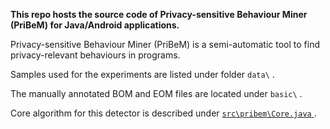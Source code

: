 **This repo hosts the source code of Privacy-sensitive Behaviour Miner (PriBeM) for Java/Android applications.**

Privacy-sensitive Behaviour Miner (PriBeM) is a semi-automatic tool to find privacy-relevant behaviours in programs.

Samples used for the experiments are listed under folder `data\` .

The manually annotated BOM and EOM files are located under `basic\` .

Core algorithm for this detector is described under [`src\pribem\Core.java` ](https://github.com/tangfy97/PriBeM/blob/main/src/pribem/Core.java).

